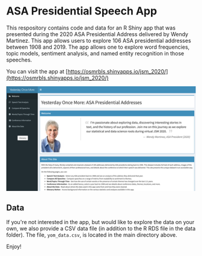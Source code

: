 # ASA Presidential Speech App

This respository contains code and data for an R Shiny app that was presented during the 2020 ASA Presidential Address delivered by Wendy Martinez. This app allows users to explore 106 ASA presidential addresses between 1908 and 2019. The app allows one to explore word frequencies, topic models, sentiment analysis, and named entity recognition in those speeches.

You can visit the app at [https://osmrbls.shinyapps.io/jsm_2020/](https://osmrbls.shinyapps.io/jsm_2020/)

<img src="./screenshot.png" width="600px">

## Data

If you're not interested in the app, but would like to explore the data on your own, we also provide a CSV data file (in addition to the R RDS file in the data folder).  The file, `yom_data.csv`, is located in the main directory above. 

Enjoy!
